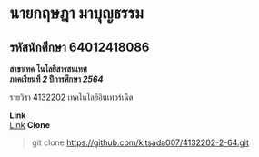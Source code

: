 # นายกฤษฎา มาบุญธรรม  
## รหัสนักศึกษา 64012418086  

**สาขาเทค โนโลยีสารสนเทศ**  
**ภาคเรียนที่ _2_ ปีการศึกษา _2564_**  

รายวิชา 4132202 เทคโนโลยีอินเทอร์เน็ต  

**Link**  
[Link](https://github.com/kitsada007/4132202-2-64/tree/main/LAB1)
**Clone**  
> git clone https://github.com/kitsada007/4132202-2-64.git